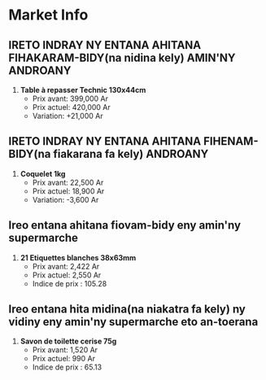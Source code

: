 # Market Info

## IRETO INDRAY NY ENTANA AHITANA FIHAKARAM-BIDY(na nidina kely) AMIN'NY ANDROANY

1. **Table à repasser Technic 130x44cm**
   - Prix avant: 399,000 Ar
   - Prix actuel: 420,000 Ar
   - Variation: +21,000 Ar

## IRETO INDRAY NY ENTANA AHITANA FIHENAM-BIDY(na fiakarana fa kely) ANDROANY

1. **Coquelet 1kg**
   - Prix avant: 22,500 Ar
   - Prix actuel: 18,900 Ar
   - Variation: -3,600 Ar

## Ireo entana ahitana fiovam-bidy eny amin'ny supermarche

1. **21 Etiquettes blanches 38x63mm**
   - Prix avant: 2,422 Ar
   - Prix actuel: 2,550 Ar
   - Indice de prix : 105.28

## Ireo entana hita midina(na niakatra fa kely) ny vidiny eny amin'ny supermarche eto an-toerana

1. **Savon de toilette cerise 75g**
   - Prix avant: 1,520 Ar
   - Prix actuel: 990 Ar
   - Indice de prix : 65.13

